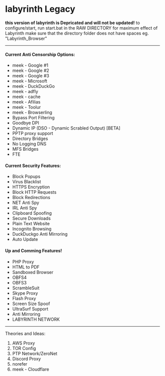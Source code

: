 # labyrinth __Legacy__
__this version of labyrinth is Depricated and will not be updated!__
to configure/start, run start.bat in the RAW DIRECTORY
for maximum effect of Labyrinth make sure that the directory folder does not have spaces eg. "Labyrinth_Browser"

---
#### Current Anti Censorship Options:
  * meek - Google #1
  * meek - Google #2
  * meek - Google #3
  * meek - Microsoft
  * meek - DuckDuckGo
  * meek - adfly
  * meek - cache
  * meek - Afilias
  * meek - Toolur
  * meek - Browserling
  * Bypass Port Filtering
  * Goodbye DPI
  * Dynamic IP (DSO - Dynamic Scrabled Output) [BETA]
  * PPTP proxy support
  * Directory Bridges
  * No Logging DNS
  * MFS Bridges
  * FTE
  
#### Current Security Features:
  * Block Popups
  * Virus Blacklist
  * HTTPS Encryption
  * Block HTTP Requests
  * Block Redirections
  * NET Anti Spy
  * IRL Anti Spy
  * Clipboard Spoofing
  * Secure Downloads
  * Plain Text Website
  * Incognito Browsing
  * DuckDuckgo Anti Mirroring
  * Auto Update
 
#### Up and Comming Features!
  * PHP Proxy
  * HTML to PDF
  * Sandboxed Browser
  * OBFS4
  * OBFS3
  * ScrambleSuit
  * Skype Proxy
  * Flash Proxy
  * Screen Size Spoof
  * UltraSurf Support
  * Anti Mirroring
  * LABYRINTH NETWORK
  
---
Theories and Ideas:
  1. AWS Proxy
  2. TOR Config
  3. PTP Network/ZeroNet
  4. Discord Proxy
  5. norefer
  6. meek - Cloudflare
